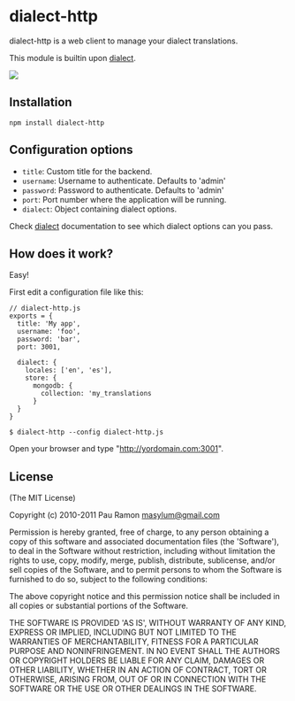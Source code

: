 # dialect-http

dialect-http is a web client to manage your dialect translations.

This module is builtin upon [dialect](http://github.com/masylum/dialect/).

<img src = "https://github.com/masylum/express-dialect/raw/master/lib/public/images/example.jpg" border = "0" />

## Installation

    npm install dialect-http

## Configuration options

  - `title`: Custom title for the backend.
  - `username`: Username to authenticate. Defaults to 'admin'
  - `password`: Password to authenticate. Defaults to 'admin'
  - `port`: Port number where the application will be running.
  - `dialect`: Object containing dialect options.

Check [dialect](http://github.com/masylum/dialect/) documentation to see which dialect options can you pass.

## How does it work?

Easy!

First edit a configuration file like this:

    // dialect-http.js
    exports = {
      title: 'My app',
      username: 'foo',
      password: 'bar',
      port: 3001,

      dialect: {
        locales: ['en', 'es'],
        store: {
          mongodb: {
            collection: 'my_translations
          }
      }
    }

    $ dialect-http --config dialect-http.js

Open your browser and type "http://yordomain.com:3001".

## License

(The MIT License)

Copyright (c) 2010-2011 Pau Ramon <masylum@gmail.com>

Permission is hereby granted, free of charge, to any person obtaining a copy of this software and associated documentation files (the 'Software'), to deal in the Software without restriction, including without limitation the rights to use, copy, modify, merge, publish, distribute, sublicense, and/or sell copies of the Software, and to permit persons to whom the Software is furnished to do so, subject to the following conditions:

The above copyright notice and this permission notice shall be included in all copies or substantial portions of the Software.

THE SOFTWARE IS PROVIDED 'AS IS', WITHOUT WARRANTY OF ANY KIND, EXPRESS OR IMPLIED, INCLUDING BUT NOT LIMITED TO THE WARRANTIES OF MERCHANTABILITY, FITNESS FOR A PARTICULAR PURPOSE AND NONINFRINGEMENT. IN NO EVENT SHALL THE AUTHORS OR COPYRIGHT HOLDERS BE LIABLE FOR ANY CLAIM, DAMAGES OR OTHER LIABILITY, WHETHER IN AN ACTION OF CONTRACT, TORT OR OTHERWISE, ARISING FROM, OUT OF OR IN CONNECTION WITH THE SOFTWARE OR THE USE OR OTHER DEALINGS IN THE SOFTWARE.

